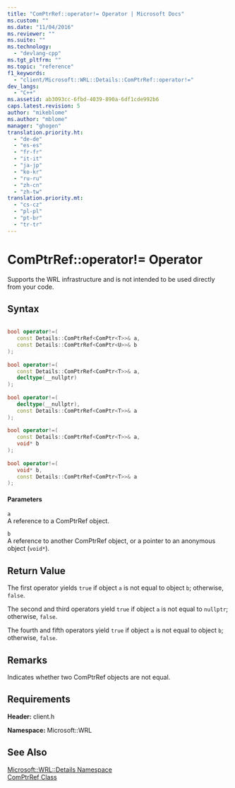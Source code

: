 ```yaml
---
title: "ComPtrRef::operator!= Operator | Microsoft Docs"
ms.custom: ""
ms.date: "11/04/2016"
ms.reviewer: ""
ms.suite: ""
ms.technology: 
  - "devlang-cpp"
ms.tgt_pltfrm: ""
ms.topic: "reference"
f1_keywords: 
  - "client/Microsoft::WRL::Details::ComPtrRef::operator!="
dev_langs: 
  - "C++"
ms.assetid: ab3093cc-6fbd-4039-890a-6df1cde992b6
caps.latest.revision: 5
author: "mikeblome"
ms.author: "mblome"
manager: "ghogen"
translation.priority.ht: 
  - "de-de"
  - "es-es"
  - "fr-fr"
  - "it-it"
  - "ja-jp"
  - "ko-kr"
  - "ru-ru"
  - "zh-cn"
  - "zh-tw"
translation.priority.mt: 
  - "cs-cz"
  - "pl-pl"
  - "pt-br"
  - "tr-tr"
---
```

# ComPtrRef::operator!= Operator
Supports the WRL infrastructure and is not intended to be used directly from your code.  
  
## Syntax  
  
```cpp  
  
bool operator!=(  
   const Details::ComPtrRef<ComPtr<T>>& a,  
   const Details::ComPtrRef<ComPtr<U>>& b  
);  
  
bool operator!=(  
   const Details::ComPtrRef<ComPtr<T>>& a,  
   decltype(__nullptr)  
);  
  
bool operator!=(  
   decltype(__nullptr),  
   const Details::ComPtrRef<ComPtr<T>>& a  
);  
  
bool operator!=(  
   const Details::ComPtrRef<ComPtr<T>>& a,  
   void* b  
);  
  
bool operator!=(  
   void* b,  
   const Details::ComPtrRef<ComPtr<T>>& a  
);  
```  
  
#### Parameters  
 `a`  
 A reference to a ComPtrRef object.  
  
 `b`  
 A reference to another ComPtrRef object, or a pointer to an anonymous object (`void*`).  
  
## Return Value  
 The first operator yields `true` if object `a` is not equal to object `b`; otherwise, `false`.  
  
 The second and third operators yield `true` if object `a` is not equal to `nullptr`; otherwise, `false`.  
  
 The fourth and fifth operators yield `true` if object `a` is not equal to object `b`; otherwise, `false`.  
  
## Remarks  
 Indicates whether two ComPtrRef objects are not equal.  
  
## Requirements  
 **Header:** client.h  
  
 **Namespace:** Microsoft::WRL  
  
## See Also  
 [Microsoft::WRL::Details Namespace](../windows/microsoft-wrl-details-namespace.md)   
 [ComPtrRef Class](../windows/comptrref-class.md)